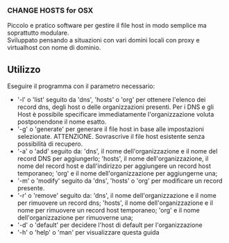### CHANGE HOSTS for OSX ###

Piccolo e pratico software per gestire il file host in modo semplice ma soprattutto modulare.  
Sviluppato pensando a situazioni con vari domini locali con proxy e virtualhost con nome di dominio.

## Utilizzo ##

Eseguire il programma con il parametro necessario:  
* '-l' o 'list' seguito da 'dns', 'hosts' o 'org' per ottenere l'elenco dei record dns, degli host o delle organizzazioni presenti. Per i DNS e gli Host è possibile specificare immediatamente l'organizzazione voluta postponendone il nome esatto.
* '-g' o 'generate' per generare il file host in base alle impostazioni selezionate. ATTENZIONE. Sovrascrive il file host esistente senza possibilità di recupero.
* '-a' o 'add' seguito da: 'dns', il nome dell'organizzazione e il nome del record DNS per aggiungerlo; 'hosts', il nome dell'organizzazione, il nome del record host e dall'indirizzo per aggiungere un record host temporaneo; 'org' e il nome dell'organizzazione per aggiungerne una;
* '-m' o 'modify' seguito da 'dns', 'hosts' o 'org' per modificare un record presente.
* '-r' o 'remove' seguito da: 'dns', il nome dell'organizzazione e il nome per rimuovere un record dns; 'hosts', il nome dell'organizzazione e il nome per rimuovere un record host temporaneo; 'org' e il nome dell'organizzazione per rimuoverne una;
* '-d' o 'default' per decidere l'host di default per l'organizzazione
* '-h' o 'help' o 'man' per visualizzare questa guida
